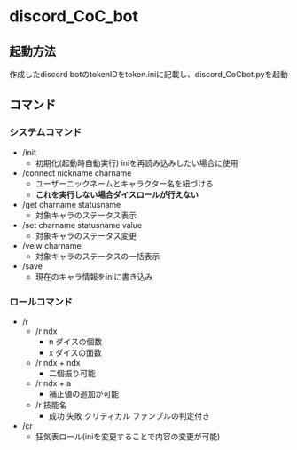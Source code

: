 # discord_CoC_bot
## 起動方法
作成したdiscord botのtokenIDをtoken.iniに記載し、discord_CoCbot.pyを起動

## コマンド
### システムコマンド
- /init
	- 初期化(起動時自動実行) iniを再読み込みしたい場合に使用
- /connect nickname charname
	- ユーザーニックネームとキャラクター名を紐づける
	- **これを実行しない場合ダイスロールが行えない**
- /get charname statusname
	- 対象キャラのステータス表示
- /set charname statusname value
	- 対象キャラのステータス変更
- /veiw charname
	- 対象キャラのステータスの一括表示
- /save
	- 現在のキャラ情報をiniに書き込み
### ロールコマンド
- /r 
  - /r ndx
	  - n ダイスの個数
    - x ダイスの面数
  - /r ndx + ndx
	  - 二個振り可能
  - /r ndx + a
	  - 補正値の追加が可能
  - /r 技能名
	  - 成功 失敗 クリティカル ファンブルの判定付き
- /cr
	- 狂気表ロール(iniを変更することで内容の変更が可能)
